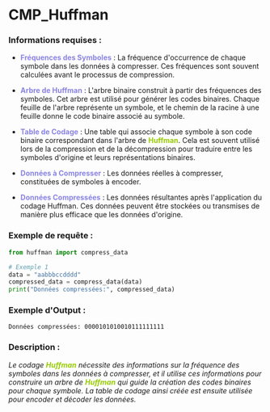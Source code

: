 # CMP_Huffman


### Informations requises : 
- <span style="color: #8A84E2">**Fréquences des Symboles**</span> : La fréquence d'occurrence de chaque symbole dans les données à compresser. Ces fréquences sont souvent calculées avant le processus de compression.

- <span style="color: #8A84E2">**Arbre de Huffman**</span> : L'arbre binaire construit à partir des fréquences des symboles. Cet arbre est utilisé pour générer les codes binaires. Chaque feuille de l'arbre représente un symbole, et le chemin de la racine à une feuille donne le code binaire associé au symbole.

- <span style="color: #8A84E2">**Table de Codage**</span> : Une table qui associe chaque symbole à son code binaire correspondant dans l'arbre de <span style="color: #97CC04">**Huffman**</span>. Cela est souvent utilisé lors de la compression et de la décompression pour traduire entre les symboles d'origine et leurs représentations binaires.

- <span style="color: #8A84E2">**Données à Compresser**</span> : Les données réelles à compresser, constituées de symboles à encoder.

- <span style="color: #8A84E2">**Données Compressées**</span> : Les données résultantes après l'application du codage Huffman. Ces données peuvent être stockées ou transmises de manière plus efficace que les données d'origine.


### Exemple de requête : 
```py 
from huffman import compress_data

# Exemple 1
data = "aabbbccdddd"
compressed_data = compress_data(data)
print("Données compressées:", compressed_data)
```


### Exemple d'Output :
```
Données compressées: 0000101010010111111111
```


### Description : 
*Le codage <span style="color: #97CC04">**Huffman**</span> nécessite des informations sur la fréquence des symboles dans les données à compresser, et il utilise ces informations pour construire un arbre de <span style="color: #97CC04">**Huffman**</span> qui guide la création des codes binaires pour chaque symbole. La table de codage ainsi créée est ensuite utilisée pour encoder et décoder les données.*

